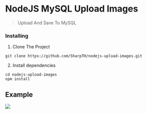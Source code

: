 # NodeJS MySQL Upload Images
>Upload And Save To MySQL
### Installing

1. Clone The Project
```
git clone https://github.com/SharpTH/nodejs-upload-images.git
```
2. Install dependencies
```
cd nodejs-upload-images
npm install
```
## Example
![](https://github.com/SharpTH/nodejs-upload-images/blob/main/images/icon/2.gif)
